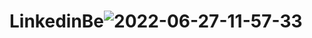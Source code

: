 # LinkedinBe![2022-06-27-11-57-33](https://user-images.githubusercontent.com/73502815/175918034-757126b0-3c27-459c-8a22-5b410938c48a.png)
